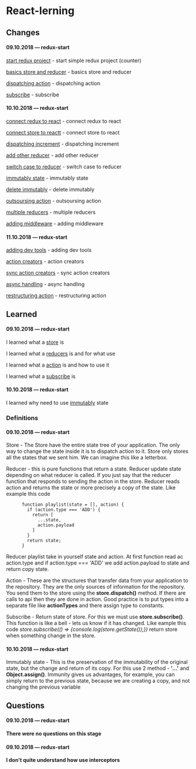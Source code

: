# React-lerning

## Changes

#### 09.10.2018 — redux-start
[start redux project](https://github.com/Mikele11/React-lerning/commit/ff8d9861c7764a6a2f44cd61a5d7618c45b28a44) - start simple redux project (counter)

[basics store and reducer](https://github.com/Mikele11/React-lerning/commit/8ff4dd3f5f010c53ed3363ab3066f0b222b4a36b) - basics store and reducer

[dispatching action](https://github.com/Mikele11/React-lerning/commit/2561cdf2fd8aca41c3887c21132a73317af32ed4) - dispatching action

[subscribe](https://github.com/Mikele11/React-lerning/commit/cfc5c45b05a40b4995682ee52c9dc9eaf9fbbf83) - subscribe

#### 10.10.2018 — redux-start

[connect redux to react](https://github.com/Mikele11/React-lerning/commit/977d39c411359c02685365a4cf28f56bfeab6792) - connect redux to react

[connect store to reactt](https://github.com/Mikele11/React-lerning/commit/a76b0d6c70926202962056f3d0baa23443508777) - connect store to react

[dispatching increment](https://github.com/Mikele11/React-lerning/commit/c5b6ac15921fe77621ff88c1279ce27a0878881e) - dispatching increment

[add other reducer](https://github.com/Mikele11/React-lerning/commit/e1ebebcd0327d58430039946d6346dfa324ffa75) - add other reducer

[switch case to reducer](https://github.com/Mikele11/React-lerning/commit/03f0e7d729f52808c8e0a1e89ac0b4b706487d1e) - switch case to reducer

[immutably state](https://github.com/Mikele11/React-lerning/commit/93a5a77088c8d0bc09667a24fee5f653ba9112b4) - immutably state

[delete immutably](https://github.com/Mikele11/React-lerning/commit/a32cf01366fbaffae0cd257fa5073ffa1f3ca0b3) - delete immutably

[outsoursing action](https://github.com/Mikele11/React-lerning/commit/2ad54fea86b7d3668ceac46be92d60b63c03476e) - outsoursing action

[multiple reducers](https://github.com/Mikele11/React-lerning/commit/a125cf5d18ab5c8121d0b161f8f36d71fcac6049) - multiple reducers

[adding middleware](https://github.com/Mikele11/React-lerning/commit/3f6575653aa2d26c13619bbec6647e7aa55de6d2) - adding middleware

#### 11.10.2018 — redux-start

[adding dev tools](https://github.com/Mikele11/React-lerning/commit/3dbd692ed908fa20ba1b4cce48f14e154eae2a8d) - adding dev tools

[action creators](https://github.com/Mikele11/React-lerning/commit/524444ccbdc40823c3c5c254fd1b2f57017b85c6) - action creators

[sync action creators](https://github.com/Mikele11/React-lerning/commit/9637fb502e9750ab8711e3ea468bb795faa4f68a) - sync action creators

[async handling](https://github.com/Mikele11/React-lerning/commit/ebae6f298f3b02faeaa3400b1b436b8f19cf6a19) - async handling

[restructuring action](https://github.com/Mikele11/React-lerning/commit/3d6bdf55bb799dfe4d2e8c3fd5e5db7a530b4ac2) - restructuring action

## Learned

#### 09.10.2018 — redux-start

I learned what a [store](#store) is

I learned what a [reducers](#reducers) is and for what use

I learned what a [action](#action) is and how to use it

I learned what a [subscribe](#subscribe) is

#### 10.10.2018 — redux-start

I learned why need to use [immutably](#immutably) state

### Definitions

#### 09.10.2018 — redux-start

<a name="store"></a>Store - The Store have the entire state tree of your application. The only way to change the state inside it is to dispatch action to it. Store only stores all the states that we sent him. We can imagine this like a letterbox.

<a name="reducers"></a>Reducer - this is pure functions that return a state. Reducer update state depending on what reducer is called. If you just say that the reducer function that responds to sending the action in the store. Reducer reads aсtion and returns the state or more precisely a copy of the state. Like example this code 

          function playlist(state = [], action) {
            if (action.type === 'ADD') {
              return [
                ...state,
                action.payload
              ]
            }
            return state;
          }
Reducer playlist take in yourself state and action. At first function read ac action.type and if action.type === 'ADD' we add  action.payload to state and return copy state.   


<a name="action"></a>Action - These are the structures that transfer data from your application to the repository. They are the only sources of information for the repository. You send them to the store using the **store.dispatch()** method. If there are calls to api then they are done in action. Good practice is to put types into a separate file like **actionTypes** and there assign type to constants.

<a name="subscribe"></a>Subscribe - Return state of store. For this we must use **store.subscribe()**. This function is like a bell - lets us know if it has changed. Like eample this code *store.subscribe(() => {console.log(store.getState());})* return store when something change in the store.

#### 10.10.2018 — redux-start

<a name="immutably"></a>Immutably state - This is the preservation of the immutability of the original state, but the change and return of its copy. For this use 2 method - **'...'** and **Object.assign()**. Immunity gives us advantages, for example, you can simply return to the previous state, because we are creating a copy, and not changing the previous variable

## Questions

#### 09.10.2018 — redux-start

**There were no questions on this stage**

#### 09.10.2018 — redux-start

**I don't quite understand how use interceptors**


